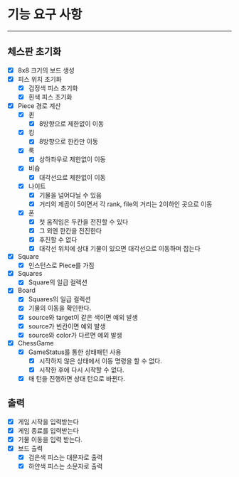 # 기능 요구 사항

---

## 체스판 초기화

- [X] 8x8 크기의 보드 생성
- [X] 피스 위치 초기화
    - [X] 검정색 피스 초기화
    - [X] 흰색 피스 초기화

- [X] Piece 경로 계산
    - [X] 퀸
        - [X] 8방향으로 제한없이 이동
    - [X] 킹
        - [X] 8방향으로 한칸만 이동
    - [X] 룩
        - [X] 상하좌우로 제한없이 이동
    - [X] 비숍
        - [X] 대각선으로 제한없이 이동
    - [X] 나이트
        - [X] 기물을 넘어다닐 수 있음
        - [X] 거리의 제곱이 5이면서 각 rank, file의 거리는 2이하인 곳으로 이동
    - [X] 폰
        - [X] 첫 움직임은 두칸을 전진할 수 있다
        - [X] 그 외엔 한칸을 전진한다
        - [X] 후진할 수 없다
        - [X] 대각선 위치에 상대 기물이 있으면 대각선으로 이동하며 잡는다

- [X] Square
    - [X] 인스턴스로 Piece를 가짐
- [X] Squares
    - [X] Square의 일급 컬렉션
- [X] Board
    - [X] Squares의 일급 컬렉션
    - [X] 기물의 이동을 확인한다.
    - [X] source와 target이 같은 색이면 예외 발생
    - [X] source가 빈칸이면 예외 발생
    - [X] source와 color가 다르면 예외 발생

- [X] ChessGame
    - [X] GameStatus를 통한 상태패턴 사용
        - [X] 시작하지 않은 상태에서 이동 명령을 할 수 없다.
        - [X] 시작한 후에 다시 시작할 수 없다.
    - [X] 매 턴을 진행하면 상대 턴으로 바뀐다.

## 출력

- [X] 게임 시작을 입력받는다
- [X] 게임 종료를 입력받는다
- [X] 기물 이동을 입력 받는다.
- [X] 보드 출력
    - [X] 검은색 피스는 대문자로 출력
    - [X] 하얀색 피스는 소문자로 출력
